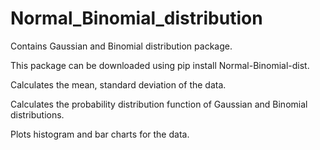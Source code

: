 # Normal_Binomial_distribution

Contains Gaussian and Binomial distribution package.

This package can be downloaded using pip install Normal-Binomial-dist.

Calculates the mean, standard deviation of the data.

Calculates the probability distribution function of Gaussian and Binomial distributions.

Plots histogram and bar charts for the data. 
